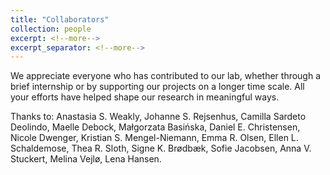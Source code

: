 ```yaml
---
title: "Collaborators"
collection: people
excerpt: <!--more-->
excerpt_separator: <!--more-->
---
```


<!--more-->

We appreciate everyone who has contributed to our lab, whether through a brief internship or by supporting our projects on a longer time scale. All your efforts have helped shape our research in meaningful ways.

Thanks to:
Anastasia S. Weakly, Johanne S. Rejsenhus, Camilla Sardeto Deolindo, Maelle Debock, Małgorzata Basińska, Daniel E. Christensen, Nicole Dwenger, Kristian S. Mengel-Niemann, Emma R. Olsen, Ellen L. Schaldemose, Thea R. Sloth, Signe K. Brødbæk, Sofie Jacobsen, Anna V. Stuckert, Melina Vejlø, Lena Hansen.
